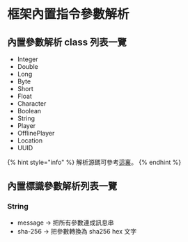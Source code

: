 # 框架內置指令參數解析

## 內置參數解析 class 列表一覽

* Integer
* Double
* Long
* Byte
* Short
* Float
* Character
* Boolean
* String
* Player
* OfflinePlayer
* Location
* UUID

{% hint style="info" %}
解析源碼可參考[這裏](https://github.com/eric2788/ELDependenci/blob/bfb11653f9ce29f64a6881609fbdfb56ef033644/ELDependenci-plugin/src/main/java/com/ericlam/mc/eld/ELDependenci.java#L162)。
{% endhint %}

## 內置標識參數解析列表一覽

### String

* message -&gt; 把所有參數連成訊息串
* sha-256 -&gt; 把參數轉換為 sha256 hex 文字

